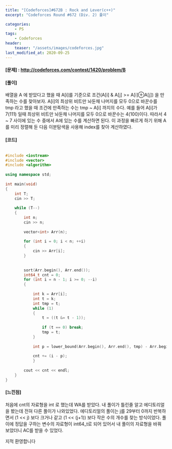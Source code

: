 ```yaml
---
title: "[Codeforces]#672B : Rock and Lever(c++)"
excerpt: "Codeforces Round #672 (Div. 2) 풀이"

categories:
    - PS
tags:
    - Codeforces
header:
    teaser: "/assets/images/codeforces.jpg"
last_modified_at: 2020-09-25
---
```


#### [문제] : <http://codeforces.com/contest/1420/problem/B>

#### [풀이]

배열을 A 에 받았다고 했을 때 A[i]를 기준으로 조건(A[i] & A[j] >= A[i]⊕A[j]) 을 만족하는 수를 찾아보자.
A[i]의 최상위 비트만 놔둔채 나머지를 모두 0으로 바꾼수를 tmp 라고 했을 때 조건에 만족하는 수는
tmp ~ A[i] 까지의 수다. 예를 들어 A[i]가 7(111) 일때 최상위 비트만 놔둔채 나머지를 모두 0으로 바꾼수는 4(100)이다.
따라서 4 ~ 7 사이에 있는 수 중에서 A에 있는 수를 계산하면 된다. 이 과정을 빠르게 하기 위해 A를 미리 
정렬해 둔 다음 이분탐색을 사용해 index를 찾아 계산하였다.


#### [코드]

```cpp

#include <iostream>
#include <vector>
#include <algorithm>
 
using namespace std;
 
int main(void)
{
	int T;
	cin >> T;
 
	while (T--)
	{
		int n;
		cin >> n;
 
		vector<int> Arr(n);
 
		for (int i = 0; i < n; ++i)
		{
			cin >> Arr[i];
		}
 
 
		sort(Arr.begin(), Arr.end());
		int64_t cnt = 0;
		for (int i = n - 1; i >= 0; --i)
		{
 
			int k = Arr[i];
			int t = k;
			int tmp = t;
			while (1)
			{
				t = ((t &= t - 1));
 
				if (t == 0) break;
				tmp = t;
			}
 
			int p = lower_bound(Arr.begin(), Arr.end(), tmp) - Arr.begin();
 
			cnt += (i - p);
			}
 
		cout << cnt << endl;
	}
}

```

#### [느낀점]

처음에 cnt의 자료형을 int 로 했는데 WA를 받았다. 내 풀이가 틀린줄 알고 에디토리얼을 봤는데
전혀 다른 풀이가 나와있었다. 에디토리얼의 풀이는 j를 29부터 0까지 반복하면서 (1 << j) 보다 크거나 같고
 (1 << (j+1)) 보다 작은 수의 개수를 찾는 방식이었다. 풀이에 정답을 구하는 변수의 자료형이 int64_t로 되어 있어서
내 풀이의 자료형을 바꿔 보았더니 AC를 받을 수 있었다.  

지적 환영합니다